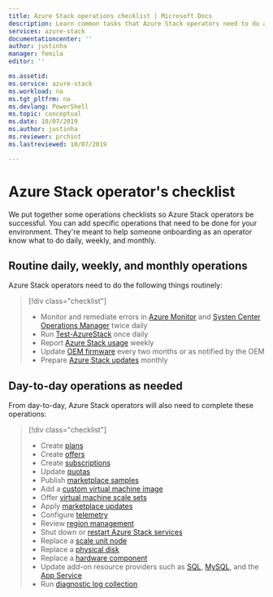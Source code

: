 ```yaml
---
title: Azure Stack operations checklist | Microsoft Docs
description: Learn common tasks that Azure Stack operators need to do and how often to do them.
services: azure-stack
documentationcenter: ''
author: justinha
manager: femila
editor: ''

ms.assetid:  
ms.service: azure-stack
ms.workload: na
ms.tgt_pltfrm: na
ms.devlang: PowerShell
ms.topic: conceptual
ms.date: 10/07/2019
ms.author: justinha
ms.reviewer: prchint
ms.lastreviewed: 10/07/2019

---
```


# Azure Stack operator's checklist

We put together some operations checklists so Azure Stack operators be successful. You can add specific operations that need to be done for your environment. They're meant to help someone onboarding as an operator know what to do daily, weekly, and monthly. 

## Routine daily, weekly, and monthly operations

Azure Stack operators need to do the following things routinely: 

> [!div class="checklist"]
> * Monitor and remediate errors in [Azure Monitor](https://docs.microsoft.com/azure/azure-monitor/overview) and [Systen Center Operations Manager](https://docs.microsoft.com/system-center/scom/welcome) twice daily
> * Run [Test-AzureStack](azure-stack-diagnostic-test.md) once daily
> * Report [Azure Stack usage](azure-stack-usage-reporting.md) weekly 
> * Update [OEM firmware](azure-stack-update-oem.md) every two months or as notified by the OEM
> * Prepare [Azure Stack updates](release-notes-checklist.md) monthly

## Day-to-day operations as needed

From day-to-day, Azure Stack operators will also need to complete these operations: 

> [!div class="checklist"]
> * Create [plans](azure-stack-create-plan.md)
> * Create [offers](azure-stack-create-offer.md)
> * Create [subscriptions](azure-stack-subscribe-plan-provision-vm.md)
> * Update [quotas](azure-stack-quota-types.md)
> * Publish [marketplace samples](azure-stack-create-and-publish-marketplace-item.md)
> * Add a [custom virtual machine image](azure-stack-add-vm-image.md)
> * Offer [virtual machine scale sets](azure-stack-compute-add-scalesets.md) 
> * Apply [marketplace updates](azure-stack-marketplace-changes.md)
> * Configure [telemetry](azure-stack-telemetry.md)
> * Review [region management](azure-stack-region-management.md)
> * Shut down or [restart Azure Stack services](azure-stack-start-and-stop.md) 
> * Replace a [scale unit node](azure-stack-replace-node.md)
> * Replace a [physical disk](azure-stack-replace-disk.md)
> * Replace a [hardware component](azure-stack-replace-component.md)
> * Update add-on resource providers such as [SQL](azure-stack-sql-resource-provider-update.md), [MySQL](azure-stack-mysql-resource-provider-update.md), and the [App Service](azure-stack-app-service-update.md)
> * Run [diagnostic log collection](azure-stack-diagnostic-log-collection-overview.md)  



<!---Ask Jeff, Brian, is this everything you do, how can we make it more useful? Theebs has another user.

To be successful, do these things

ask Brian what are all the the things they need to write down for quick access, like passswords, IP addresses, and so on, to make them more efficient

have a password manager for azure-stack, pep, inventory

A checklist so operators can be successful, so someone onboarding is operator know what to do weekly, daily, monthly. --->


